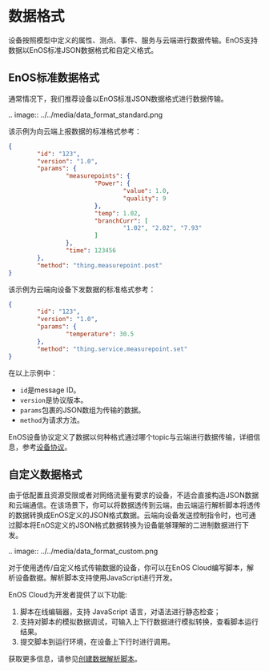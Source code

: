 # 数据格式

设备按照模型中定义的属性、测点、事件、服务与云端进行数据传输。EnOS支持数据以EnOS标准JSON数据格式和自定义格式。

## EnOS标准数据格式

通常情况下，我们推荐设备以EnOS标准JSON数据格式进行数据传输。

.. image:: ../../media/data_format_standard.png

该示例为向云端上报数据的标准格式参考：
```json
{
        "id": "123",
        "version": "1.0",
        "params": {
                "measurepoints": {
                        "Power": {
                                "value": 1.0,
                                "quality": 9
                        },
                        "temp": 1.02,
                        "branchCurr": [
                                "1.02", "2.02", "7.93"
                        ]
                },
                "time": 123456
        },
        "method": "thing.measurepoint.post"
}
```

该示例为云端向设备下发数据的标准格式参考：
```json
{
        "id": "123",
        "version": "1.0",
        "params": {
                "temperature": 30.5
        },
        "method": "thing.service.measurepoint.set"
}
```
在以上示例中：
- `id`是message ID。
- `version`是协议版本。
- `params`包裹的JSON数组为传输的数据。
- `method`为请求方法。

EnOS设备协议定义了数据以何种格式通过哪个topic与云端进行数据传输，详细信息，参考[设备协议](../../reference/mqtt/index)。

## 自定义数据格式

由于低配置且资源受限或者对网络流量有要求的设备，不适合直接构造JSON数据和云端通信。在该场景下，你可以将数据透传到云端，由云端运行解析脚本将透传的数据转换成EnOS定义的JSON格式数据。云端向设备发送控制指令时，也可通过脚本将EnOS定义的JSON格式数据转换为设备能够理解的二进制数据进行下发。

.. image:: ../../media/data_format_custom.png

对于使用透传/自定义格式传输数据的设备，你可以在EnOS Cloud编写脚本，解析设备数据。解析脚本支持使用JavaScript进行开发。

EnOS Cloud为开发者提供了以下功能:

1. 脚本在线编辑器，支持 JavaScript 语言，对语法进行静态检查；
2. 支持对脚本的模拟数据调试，可输入上下行数据进行模拟转换，查看脚本运行结果。
3. 提交脚本到运行环境，在设备上下行时进行调用。

获取更多信息，请参见[创建数据解析脚本](../../howto/device/manage/creating_data_parsing_script)。
